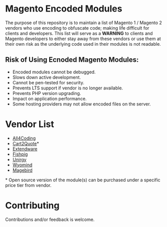 # Magento Encoded Modules
The purpose of this repository is to maintain a list of Magento 1 / Magento 2 vendors who use encoding to obfuscate code; making life difficult for clients and developers. This list will serve as a **WARNING** to clients and Magento developers to either stay away from these vendors or use them at their own risk as the underlying code used in their modules is not readable.

## Risk of Using Ecnoded Magento Modules: 
* Encoded modules cannot be debugged.
* Slows down active development.
* Cannot be pen-tested for security.
* Prevents LTS support if vendor is no longer available.
* Prevents PHP version upgrading.
* Impact on application performance.
* Some hosting providers may not allow encoded files on the server.

# Vendor List
* [All4Coding](https://all4coding.com/)
* [Cart2Quote](https://www.cart2quote.com/)*
* [Extendware](https://www.extendware.com/)
* [Fishpig](https://fishpig.co.uk/)
* [Unirgy](https://unirgy.com/)
* [Wyomind](https://www.wyomind.com/)
* [Magebird](https://www.magebird.com/)

\* Open source version of the module(s) can be purchased under a specific price tier from vendor.

# Contributing
Contributions and/or feedback is welcome. 
